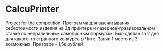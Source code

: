 # CalcuPrinter
Project for the competition. Программа для высчитывания себестоимости изделия на 3д принтере и лазерное-гравивовальном станке по неправильным самописным формулам. Был сделан за 2 дня для какого-то странного конкурса в Чите. Занял 1 место из 3 возможных. Призовое - 1,5к рублей.
